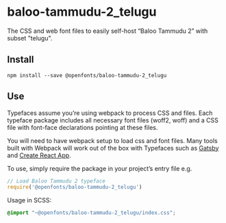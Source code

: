 
# baloo-tammudu-2_telugu

The CSS and web font files to easily self-host “Baloo Tammudu 2” with subset "telugu".

## Install

`npm install --save @openfonts/baloo-tammudu-2_telugu`

## Use

Typefaces assume you’re using webpack to process CSS and files. Each typeface
package includes all necessary font files (woff2, woff) and a CSS file with
font-face declarations pointing at these files.

You will need to have webpack setup to load css and font files. Many tools built
with Webpack will work out of the box with Typefaces such as [Gatsby](https://github.com/gatsbyjs/gatsby)
and [Create React App](https://github.com/facebookincubator/create-react-app).

To use, simply require the package in your project’s entry file e.g.

```javascript
// Load Baloo Tammudu 2 typeface
require('@openfonts/baloo-tammudu-2_telugu')
```

Usage in SCSS:
```scss
@import "~@openfonts/baloo-tammudu-2_telugu/index.css";
```
